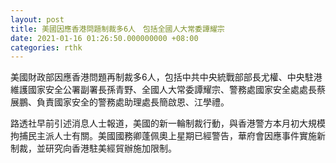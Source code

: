 ```yaml
---
layout: post
title: 美國因應香港問題制裁多6人　包括全國人大常委譚耀宗
date: 2021-01-16 01:26:50.000000000 +08:00
categories: rthk
---
```


美國財政部因應香港問題再制裁多6人，包括中共中央統戰部部長尤權、中央駐港維護國家安全公署副署長孫青野、全國人大常委譚耀宗、警務處國家安全處處長蔡展鵬、負責國家安全的警務處助理處長簡啟恩、江學禮。

路透社早前引述消息人士報道，美國的新一輪制裁行動，與香港警方本月初大規模拘捕民主派人士有關。美國國務卿蓬佩奧上星期已經警告，華府會因應事件實施新制裁，並研究向香港駐美經貿辦施加限制。
